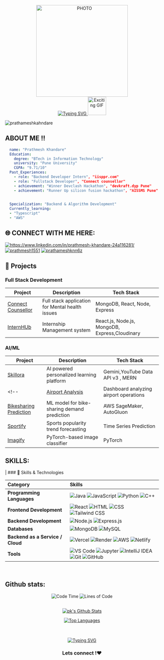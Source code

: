<div align="center">
  <img src="https://media.giphy.com/media/v1.Y2lkPTc5MGI3NjExcXJhZmYxM2dwbWF4MGpyY2J3MThzcTZidDhsNWs3NGh5Y2k2NHI2NCZlcD12MV9naWZzX3NlYXJjaCZjdD1n/78XCFBGOlS6keY1Bil/giphy.gif" alt="PHOTO" height="300px" />
  <br>
<a href="https://git.io/typing-svg">
    <img src="https://readme-typing-svg.demolab.com?font=Sedan+SC&weight=500&duration=5000&pause=700&color=02F769&background=15151500&center=true&vCenter=true&random=false&width=435&lines=Hello%21+I'm+Prathamesh+Khandare%3B+Aspiring+Software+Engineer%3B+Backend+Developer%3B+GEN+AI+enthusiast" alt="Typing SVG"/>
</a>
<img src="https://i.giphy.com/media/v1.Y2lkPTc5MGI3NjExa3lxZDAxaTJxOGhzMGZtazJ5YnRlNGp2OXA4bm9uNmluNXc3ZTJ0ciZlcD12MV9pbnRlcm5hbF9naWZfYnlfaWQmY3Q9cw/QIKUNA9oGxeWGLbCFY/giphy.gif" alt="Exciting GIF" width="60"/>


</div>

<p align="left"> <img src="https://komarev.com/ghpvc/?username=prathameshkhandare&label=Profile%20views&color=0e75b6&style=flat" alt="prathameshkahndare" /> </p>

## ABOUT ME !! 

```yaml
  name: "Prathmesh Khandare"
  Education:
    degree: "BTech in Information Technology"
    university: "Pune University"
    CGPA: "9.71/10"
  Past_Experiences:
    - role: "Backend Developer Intern", "iisppr.com"
    - role: "Fullstack Developer", "Connect counsellor"
    - achievement: "Winner Devclash Hackathon", "devkraft.dyp Pune"
    - achievement: "Runner Up silicon fusion hackathon", "AISSMS Pune"
   
  
  Specialization: "Backend & Algorithm Development"
  Currently_learning:
  - "Typescript"
  - "AWS"
```

## 🌐 CONNECT WITH ME HERE:
<p align="left">
<!-- <a href="https://jahnvisahni.vercel.app" target="blank"><img align="center" src="https://img.shields.io/badge/Portfolio-%23000000.svg?style=for-the-badge&logo=firefox&logoColor=#FF7139" alt="jahnvisahni31" /></a> -->
<a href="https://www.linkedin.com/in/prathmesh-khandare-24a116281/" target="blank"><img align="center" src="https://img.shields.io/badge/LinkedIn-0077B5?style=for-the-badge&logo=linkedin&logoColor=white" alt="https://www.linkedin.com/in/prathmesh-khandare-24a116281/"  /></a>
<!-- <a href="https://medium.com/@jahnvisahni98" target="blank"><img align="center" src="https://img.shields.io/badge/Medium-12100E?style=for-the-badge&logo=medium&logoColor=white" alt="@jahnvisahni98"  /></a> -->
<a href="https://leetcode.com/u/prathmesh1551" target="blank"><img align="center" src="https://img.shields.io/badge/-LeetCode-FFA116?style=for-the-badge&logo=LeetCode&logoColor=black" alt="prathmesh1551" /></a>
<a href="https://www.geeksforgeeks.org/user/prathameshknn6z/" target="blank"><img align="center" src="https://img.shields.io/badge/GeeksforGeeks-gray?style=for-the-badge&logo=geeksforgeeks&logoColor=35914c" alt="prathameshknn6z" /></a>
<br>

## 🚀 Projects

### Full Stack Development
| Project | Description | Tech Stack |
|---------|------------|------------|
| [Connect Counsellor](www.connectcounsellor.com) | Full stack application for Mental health issues | MongoDB, React, Node, Express |
| [InternHUb](www.scaleindia.org.in) | Internship Management system | React.js, Node.js, MongoDB, Express,Cloudinary |

 ### AI/ML
| Project | Description | Tech Stack |
|---------|------------|------------|
| [Skillora]() | AI powered personalized learning platform | Gemini,YouTube Data API v3 , MERN |
<!-- | [Airport Analysis](https://github.com/jahnvisahni31/Airport_analysis) | Dashboard analyzing airport operations | Power BI |
| [Bikesharing Prediction](https://github.com/jahnvisahni31/predict_bike_sharing_with_autogluon) | ML model for bike-sharing demand prediction | AWS SageMaker, AutoGluon |
| [Sportify](https://github.com/jahnvisahni31/Sports-Popularity-Forecast) | Sports popularity trend forecasting | Time Series Prediction |
| [Imagify](https://github.com/jahnvisahni31/Imagify) | PyTorch-based image classifier | PyTorch | -->


## SKILLS:

| ### 🌟 Skills & Technologies

| Category | Skills |
|:---------|:-------|
| **Programming Languages** |  ![Java](https://img.shields.io/badge/java-%23ED8B00.svg?style=for-the-badge&logo=openjdk&logoColor=white) ![JavaScript](https://img.shields.io/badge/javascript-%23323330.svg?style=for-the-badge&logo=javascript&logoColor=%23F7DF1E) ![Python](https://img.shields.io/badge/python-3670A0?style=for-the-badge&logo=python&logoColor=ffdd54) ![C++](https://img.shields.io/badge/c++-%2300599C.svg?style=for-the-badge&logo=c%2B%2B&logoColor=white) |
| **Frontend Development** | ![React](https://img.shields.io/badge/react-%2320232a.svg?style=for-the-badge&logo=react&logoColor=%2361DAFB) ![HTML](https://img.shields.io/badge/html5-%23E34F26.svg?style=for-the-badge&logo=html5&logoColor=white) ![CSS](https://img.shields.io/badge/css3-%231572B6.svg?style=for-the-badge&logo=css3&logoColor=white) ![Tailwind CSS](https://img.shields.io/badge/tailwindcss-%2338B2AC.svg?style=for-the-badge&logo=tailwind-css&logoColor=white) |
| **Backend Development** | ![Node.js](https://img.shields.io/badge/node.js-6DA55F?style=for-the-badge&logo=node.js&logoColor=white) ![Express.js](https://img.shields.io/badge/express.js-%23404d59.svg?style=for-the-badge&logo=express&logoColor=%2361DAFB) |
| **Databases** | ![MongoDB](https://img.shields.io/badge/MongoDB-%234ea94b.svg?style=for-the-badge&logo=mongodb&logoColor=white) ![MySQL](https://img.shields.io/badge/mysql-4479A1.svg?style=for-the-badge&logo=mysql&logoColor=white) |
| **Backend as a Service / Cloud** | ![Vercel](https://img.shields.io/badge/vercel-%23000000.svg?style=for-the-badge&logo=vercel&logoColor=white) ![Render](https://img.shields.io/badge/Render-3C3C3C.svg?style=for-the-badge&logo=render&logoColor=blue) ![AWS](https://img.shields.io/badge/AWS-%23FF9900.svg?style=for-the-badge&logo=amazon-aws&logoColor=white) ![Netlify](https://img.shields.io/badge/netlify-%23000000.svg?style=for-the-badge&logo=netlify&logoColor=white) |
| **Tools** | ![VS Code](https://img.shields.io/badge/VSCode-0078d7.svg?style=for-the-badge&logo=visual-studio-code&logoColor=white) ![Jupyter](https://img.shields.io/badge/Jupyter-FA0F00.svg?style=for-the-badge&logo=Jupyter&logoColor=white) ![IntelliJ IDEA](https://img.shields.io/badge/IntelliJIDEA-000000.svg?style=for-the-badge&logo=intellij-idea&logoColor=white) ![Git](https://img.shields.io/badge/git-%23F05033.svg?style=for-the-badge&logo=git&logoColor=white) ![GitHub](https://img.shields.io/badge/github-%23121011.svg?style=for-the-badge&logo=github&logoColor=white) |

<br>

## Github stats:
<div align="center">
  <img src="http://img.shields.io/badge/Code%20Time-1%2C200%20hrs%2045%20mins-blue" alt="Code Time" />
  <img src="https://img.shields.io/badge/From%20Hello%20World%20I%27ve%20Written-24.7%20million%20lines%20of%20code-blue" alt="Lines of Code" />
</div>
<div align="center" >

  <br>

<a  href="https://camo.githubusercontent.com/7dfb567f3d97ff7c7bc0ac6d1ec9909bdd7ff39e3de7d856577e93e8f4bc603c/68747470733a2f2f6769746875622d726561646d652d73747265616b2d73746174732e6865726f6b756170702e636f6d2f3f757365723d7072617468616d6573686b68616e64617265267468656d653d6461726b26686964655f626f726465723d66616c7365"><img alt="pk's Github Stats" src="https://camo.githubusercontent.com/7dfb567f3d97ff7c7bc0ac6d1ec9909bdd7ff39e3de7d856577e93e8f4bc603c/68747470733a2f2f6769746875622d726561646d652d73747265616b2d73746174732e6865726f6b756170702e636f6d2f3f757365723d7072617468616d6573686b68616e64617265267468656d653d6461726b26686964655f626f726465723d66616c7365" /></a>
  
  <a href="https://github.com/prathameshkhandare/github-readme-stats"><img alt=" Top Languages" src="https://camo.githubusercontent.com/35855d13c135cc6a7d802f7617f7e7206172c28619615fbd9c9c7e3e336d66c4/68747470733a2f2f6769746875622d726561646d652d73746174732e76657263656c2e6170702f6170692f746f702d6c616e67732f3f757365726e616d653d7072617468616d6573686b68616e64617265267468656d653d6461726b26686964655f626f726465723d66616c736526696e636c7564655f616c6c5f636f6d6d6974733d7472756526636f756e745f707269766174653d74727565266c61796f75743d636f6d70616374" /></a>
  <br/>
<a href="https://github.com/prathameshkhandare">
  <!-- <img alt="prathameshkhandare's activity graph" src="https://github-readme-activity-graph.vercel.app/graph?username=jahnvisahni31&theme=react-dark" /> -->
</a>
</div>

<br>
<br/>
<div align="center">
   <a href="https://git.io/typing-svg">
      <img src="https://readme-typing-svg.demolab.com?font=Sedan+SC&weight=500&size=30&pause=1000&color=F63024&background=6883FF00&center=true&vCenter=true&random=false&width=435&lines=Thanks+For+Visiting+!" alt="Typing SVG" />
   </a>
   
   <h3>Lets connect !❤️ </h3>
</div>



